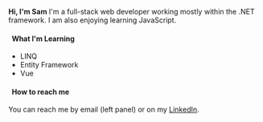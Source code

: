 **Hi, I'm Sam**
I'm a full-stack web developer working mostly within the .NET framework. I am also enjoying learning JavaScript.

#### &nbsp; What I'm Learning

* LINQ
* Entity Framework
* Vue

#### &nbsp; How to reach me

You can reach me by email (left panel) or on my [LinkedIn](https://www.linkedin.com/in/sam-a-metcalf).

<!--
- 🔭 I’m currently working on ...
- 👯 I’m looking to collaborate on ...
- 🤔 I’m looking for help with ...
- 💬 Ask me about ...
- 📫 How to reach me: ...
- 😄 Pronouns: ...
- ⚡ Fun fact: ...
-->
